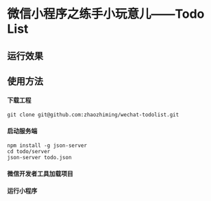 # 微信小程序之练手小玩意儿——Todo List

## 运行效果
[preview]: preview.gif
  
## 使用方法

#### 下载工程
```
git clone git@github.com:zhaozhiming/wechat-todolist.git
```

#### 启动服务端
```
npm install -g json-server
cd todo/server
json-server todo.json
```

#### 微信开发者工具加载项目

#### 运行小程序
